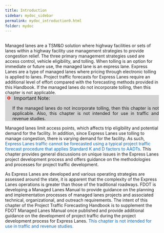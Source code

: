 ```yaml
---
title: Introduction
sidebar: mydoc_sidebar
permalink: mydoc_introduction9.html
folder: mydoc
---
```



<style>
  div{text-align: justify;}
</style>

<br>
Managed lanes are a TSM&amp;O solution where highway facilities or sets of lanes within a highway facility use management strategies to provide congestion relief. The three primary management strategies used are access control, vehicle eligibility, and tolling. When tolling is an option for immediate or future use, the managed lane is an express lane. Express Lanes are a type of managed lanes where pricing through electronic tolling is applied to lanes. Project traffic forecasts for Express Lanes require an additional level of effort compared with the forecasting methods provided in this Handbook. If the managed lanes do not incorporate tolling, then this chapter is not applicable.

<div style="background:#D3D3D3">
<img src="images/RedWarning.png" style="max-width: 3%; margin-left:5px"><font size = 3>&nbsp;&nbsp;Important Note:</font>
<ul>If the managed lanes do not incorporate tolling, then this chapter is not applicable.
Also, this chapter is not intended for use in traffic and revenue studies.</ul>
</div>

Managed lanes limit access points, which affects trip eligibility and potential demand for the facility. In addition, since Express Lanes use tolling to manage congestion, there is varying demand for the facility. As such, <span style="color:#0a69bb">Express Lanes traffic cannot be forecasted using a typical project traffic forecast procedure that applies Standard K and D factors to AADTs</span>. This chapter provides general discussions on unique issues in the Express Lanes project development process and offers guidance on the methodologies and processes for project traffic development.

As Express Lanes are developed and various operating strategies are assessed around the state, it is apparent that the complexity of the Express Lanes operations is greater than those of the traditional roadways. FDOT is developing a Managed Lanes Manual to provide guidance on the planning and implementation processes of managed lanes projects and associated technical, organizational, and outreach requirements. The intent of this chapter of the Project Traffic Forecasting Handbook is to supplement the FDOT Managed Lanes Manual once published and provide additional guidance on the development of project traffic during the project development process for Express Lanes. <span style="color:#0a69bb">This chapter is not intended for use in traffic and revenue studies.</span>